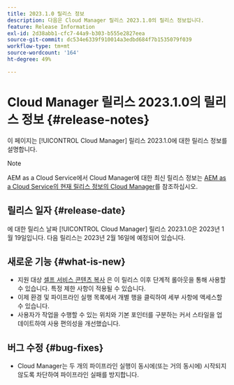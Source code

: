 ```yaml
---
title: 2023.1.0 릴리스 정보
description: 다음은 Cloud Manager 릴리스 2023.1.0의 릴리스 정보입니다.
feature: Release Information
exl-id: 2d38abb1-cfc7-44a9-b303-b555e2827eea
source-git-commit: dc534e6339f910014a3edbd684f7b1535079f039
workflow-type: tm+mt
source-wordcount: '164'
ht-degree: 49%

---
```



# Cloud Manager 릴리스 2023.1.0의 릴리스 정보 {#release-notes}

이 페이지는 [!UICONTROL Cloud Manager] 릴리스 2023.1.0에 대한 릴리스 정보를 설명합니다.

>[!NOTE]
>
>AEM as a Cloud Service에서 Cloud Manager에 대한 최신 릴리스 정보는 [AEM as a Cloud Service의 현재 릴리스 정보의 Cloud Manager](https://experienceleague.adobe.com/docs/experience-manager-cloud-service/content/implementing/using-cloud-manager/release-notes-cloud-manager/release-notes-cm-current.html)를 참조하십시오.

## 릴리스 일자 {#release-date}

에 대한 릴리스 날짜 [!UICONTROL Cloud Manager] 릴리스 2023.1.0은 2023년 1월 19일입니다. 다음 릴리스는 2023년 2월 16일에 예정되어 있습니다.

## 새로운 기능 {#what-is-new}

* 지원 대상 [셀프 서비스 콘텐츠 복사](/help/using/content-copy.md) 은 이 릴리스 이후 단계적 롤아웃을 통해 사용할 수 있습니다. 특정 제한 사항이 적용될 수 있습니다.
* 이제 환경 및 파이프라인 실행 목록에서 개별 행을 클릭하여 세부 사항에 액세스할 수 있습니다.
* 사용자가 작업을 수행할 수 있는 위치와 기본 포인터를 구분하는 커서 스타일을 업데이트하여 사용 편의성을 개선했습니다.

## 버그 수정 {#bug-fixes}

* Cloud Manager는 두 개의 파이프라인 실행이 동시에(또는 거의 동시에) 시작되지 않도록 차단하여 파이프라인 실패를 방지합니다.

